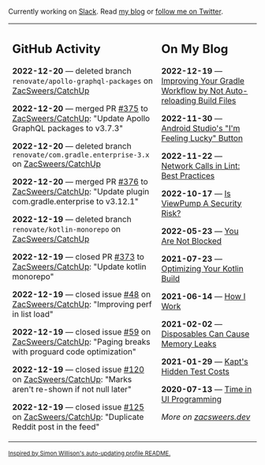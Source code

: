 Currently working on [Slack](https://slack.com/). Read [my blog](https://zacsweers.dev/) or [follow me on Twitter](https://twitter.com/ZacSweers).

<table><tr><td valign="top" width="60%">

## GitHub Activity
<!-- githubActivity starts -->
**2022-12-20** — deleted branch `renovate/apollo-graphql-packages` on [ZacSweers/CatchUp](https://github.com/ZacSweers/CatchUp)

**2022-12-20** — merged PR [#375](https://github.com/ZacSweers/CatchUp/pull/375) to [ZacSweers/CatchUp](https://github.com/ZacSweers/CatchUp): "Update Apollo GraphQL packages to v3.7.3"

**2022-12-20** — deleted branch `renovate/com.gradle.enterprise-3.x` on [ZacSweers/CatchUp](https://github.com/ZacSweers/CatchUp)

**2022-12-20** — merged PR [#376](https://github.com/ZacSweers/CatchUp/pull/376) to [ZacSweers/CatchUp](https://github.com/ZacSweers/CatchUp): "Update plugin com.gradle.enterprise to v3.12.1"

**2022-12-19** — deleted branch `renovate/kotlin-monorepo` on [ZacSweers/CatchUp](https://github.com/ZacSweers/CatchUp)

**2022-12-19** — closed PR [#373](https://github.com/ZacSweers/CatchUp/pull/373) to [ZacSweers/CatchUp](https://github.com/ZacSweers/CatchUp): "Update kotlin monorepo"

**2022-12-19** — closed issue [#48](https://github.com/ZacSweers/CatchUp/issues/48) on [ZacSweers/CatchUp](https://github.com/ZacSweers/CatchUp): "Improving perf in list load"

**2022-12-19** — closed issue [#59](https://github.com/ZacSweers/CatchUp/issues/59) on [ZacSweers/CatchUp](https://github.com/ZacSweers/CatchUp): "Paging breaks with proguard code optimization"

**2022-12-19** — closed issue [#120](https://github.com/ZacSweers/CatchUp/issues/120) on [ZacSweers/CatchUp](https://github.com/ZacSweers/CatchUp): "Marks aren't re-shown if not null later"

**2022-12-19** — closed issue [#125](https://github.com/ZacSweers/CatchUp/issues/125) on [ZacSweers/CatchUp](https://github.com/ZacSweers/CatchUp): "Duplicate Reddit post in the feed"
<!-- githubActivity ends -->
</td><td valign="top" width="40%">

## On My Blog
<!-- blog starts -->
**2022-12-19** — [Improving Your Gradle Workflow by Not Auto-reloading Build Files](https://www.zacsweers.dev/improving-your-workflow-by-not-auto-reloading-build-files/)

**2022-11-30** — [Android Studio's "I'm Feeling Lucky" Button](https://www.zacsweers.dev/android-studios-im-feeling-lucky-button/)

**2022-11-22** — [Network Calls in Lint: Best Practices](https://www.zacsweers.dev/network-calls-in-lint-best-practices/)

**2022-10-17** — [Is ViewPump A Security Risk?](https://www.zacsweers.dev/is-viewpump-a-security-risk/)

**2022-05-23** — [You Are Not Blocked](https://www.zacsweers.dev/you-are-not-blocked/)

**2021-07-23** — [Optimizing Your Kotlin Build](https://www.zacsweers.dev/optimizing-your-kotlin-build/)

**2021-06-14** — [How I Work](https://www.zacsweers.dev/how-i-work/)

**2021-02-02** — [Disposables Can Cause Memory Leaks](https://www.zacsweers.dev/disposables-can-cause-memory-leaks/)

**2021-01-29** — [Kapt's Hidden Test Costs](https://www.zacsweers.dev/kapts-hidden-test-costs/)

**2020-07-13** — [Time in UI Programming](https://www.zacsweers.dev/time-in-ui/)
<!-- blog ends -->
_More on [zacsweers.dev](https://zacsweers.dev/)_
</td></tr></table>

<sub><a href="https://simonwillison.net/2020/Jul/10/self-updating-profile-readme/">Inspired by Simon Willison's auto-updating profile README.</a></sub>